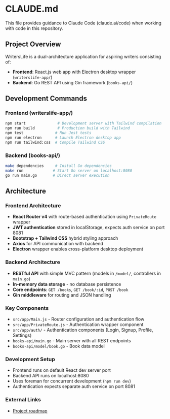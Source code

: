 # CLAUDE.md

This file provides guidance to Claude Code (claude.ai/code) when working with code in this repository.

## Project Overview

WritersLife is a dual-architecture application for aspiring writers consisting of:
- **Frontend**: React.js web app with Electron desktop wrapper (`writerslife-app/`)
- **Backend**: Go REST API using Gin framework (`books-api/`)

## Development Commands

### Frontend (writerslife-app/)
```bash
npm start              # Development server with Tailwind compilation
npm run build          # Production build with Tailwind
npm test              # Run Jest tests
npm run electron      # Launch Electron desktop app
npm run tailwind:css  # Compile Tailwind CSS
```

### Backend (books-api/)
```bash
make dependencies     # Install Go dependencies
make run             # Start Go server on localhost:8080
go run main.go       # Direct server execution
```

## Architecture

### Frontend Architecture
- **React Router v4** with route-based authentication using `PrivateRoute` wrapper
- **JWT authentication** stored in localStorage, expects auth service on port 8081
- **Bootstrap + Tailwind CSS** hybrid styling approach
- **Axios** for API communication with backend
- **Electron** wrapper enables cross-platform desktop deployment

### Backend Architecture
- **RESTful API** with simple MVC pattern (models in `/model/`, controllers in `main.go`)
- **In-memory data storage** - no database persistence
- **Core endpoints**: `GET /books`, `GET /book/:id`, `POST /book`
- **Gin middleware** for routing and JSON handling

### Key Components
- `src/app/Main.js` - Router configuration and authentication flow
- `src/app/PrivateRoute.js` - Authentication wrapper component
- `src/app/auth/` - Authentication components (Login, Signup, Profile, Settings)
- `books-api/main.go` - Main server with all REST endpoints
- `books-api/model/book.go` - Book data model

### Development Setup
- Frontend runs on default React dev server port
- Backend API runs on localhost:8080
- Uses foreman for concurrent development (`npm run dev`)
- Authentication expects separate auth service on port 8081

### External Links
- [Project roadmap](https://docs.google.com/document/d/1cHoFpHzs8qkmznywFxjSAxq_bX2hwrNPeigtXGboRls/edit?usp=sharing)